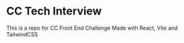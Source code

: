 # CC Tech Interview

This is a repo for CC Front End Challenge
Made with React, Vite and TailwindCSS
